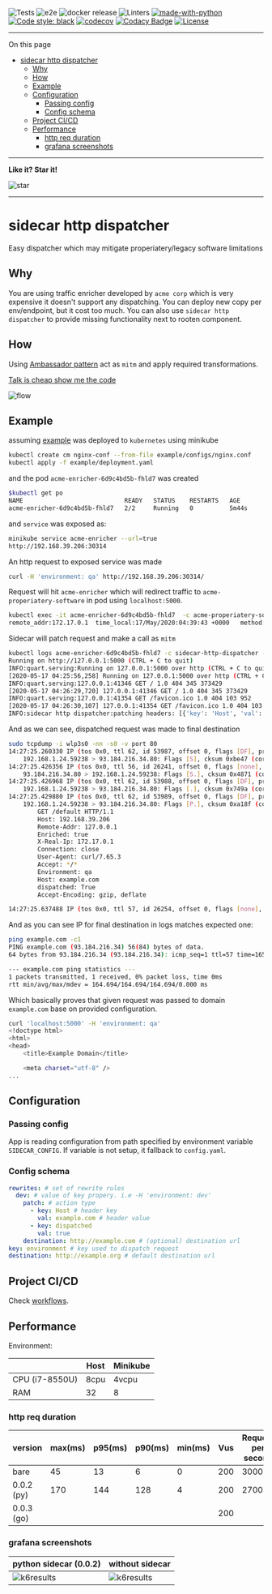 ![Tests](https://github.com/n0npax/sidecar_http_dispatcher/workflows/Tests/badge.svg)
![e2e](https://github.com/n0npax/sidecar_http_dispatcher/workflows/e2e/badge.svg)
![docker release](https://github.com/n0npax/sidecar_http_dispatcher/workflows/docker_release/badge.svg)
![Linters](https://github.com/n0npax/sidecar_http_dispatcher/workflows/Linters/badge.svg)
[![made-with-python](https://img.shields.io/badge/Made%20with-Python-1f425f.svg)](https://www.python.org/)
[![Code style: black](https://img.shields.io/badge/code%20style-black-000000.svg)](https://github.com/psf/black)
[![codecov](https://codecov.io/gh/n0npax/sidecar_http_dispatcher/branch/master/graph/badge.svg)](https://codecov.io/gh/n0npax/sidecar_http_dispatcher)
[![Codacy Badge](https://api.codacy.com/project/badge/Grade/397fd620bb8845d4b70fc744d3fa9761)](https://app.codacy.com/manual/n0npax/sidecar_http_dispatcher?utm_source=github.com&utm_medium=referral&utm_content=n0npax/sidecar_http_dispatcher&utm_campaign=Badge_Grade_Settings)
[![License](https://img.shields.io/:license-mit-blue.svg)](https://badges.mit-license.org)

---

On this page
- [sidecar http dispatcher](#sidecar-http-dispatcher)
  - [Why](#why)
  - [How](#how)
  - [Example](#example)
  - [Configuration](#configuration)
    - [Passing config](#passing-config)
    - [Config schema](#config-schema)
  - [Project CI/CD](#project-cicd)
  - [Performance](#performance)
    - [http req duration](#http-req-duration)
    - [grafana screenshots](#grafana-screenshots)

---

**Like it? Star it!**

![star](img/star.png)

---
# sidecar http dispatcher

Easy dispatcher which may mitigate properiatery/legacy software limitations

## Why

You are using traffic enricher developed by `acme corp` which is very expensive it doesn't support any dispatching.
You can  deploy new copy per env/endpoint, but it cost too much. You can also use `sidecar http dispatcher` to provide missing functionality next to rooten component.

## How

Using [Ambassador pattern](https://docs.microsoft.com/en-us/azure/architecture/patterns/ambassador) act as `mitm` and apply required transformations.

[Talk is cheap show me the code](./app.py)

![flow](img/flow.svg)

## Example

assuming [example](./example) was deployed to `kubernetes` using minikube

```bash
kubectl create cm nginx-conf --from-file example/configs/nginx.conf
kubectl apply -f example/deployment.yaml
```

and the pod `acme-enricher-6d9c4bd5b-fhld7` was created
```bash
$kubectl get po
NAME                            READY   STATUS    RESTARTS   AGE
acme-enricher-6d9c4bd5b-fhld7   2/2     Running   0          5m44s
```

and `service` was exposed as:
```bash
minikube service acme-enricher --url=true
http://192.168.39.206:30314
```

An http request to exposed service was made
```bash
curl -H 'environment: qa' http://192.168.39.206:30314/
```

Request will hit `acme-enricher` which will redirect traffic to `acme-properiatery-software` in pod using `localhost:5000`.
```bash
kubectl exec -it acme-enricher-6d9c4bd5b-fhld7  -c acme-properiatery-software -- tail -f /var/log/nginx/access.log
remote_addr:172.17.0.1  time_local:17/May/2020:04:39:43 +0000   method:GET      uri:/   host:192.168.39.206     status:404      bytes_sent:345  referer:- seragent:curl/7.65.3   forwardedfor:-  request_time:0.382
```

Sidecar will patch request and make a call as `mitm`
```bash
kubectl logs acme-enricher-6d9c4bd5b-fhld7 -c sidecar-http-dispatcher -f
Running on http://127.0.0.1:5000 (CTRL + C to quit)
INFO:quart.serving:Running on 127.0.0.1:5000 over http (CTRL + C to quit)
[2020-05-17 04:25:56,258] Running on 127.0.0.1:5000 over http (CTRL + C to quit)
INFO:quart.serving:127.0.0.1:41346 GET / 1.0 404 345 373429
[2020-05-17 04:26:29,720] 127.0.0.1:41346 GET / 1.0 404 345 373429
INFO:quart.serving:127.0.0.1:41354 GET /favicon.ico 1.0 404 103 952
[2020-05-17 04:26:30,107] 127.0.0.1:41354 GET /favicon.ico 1.0 404 103 952
INFO:sidecar http dispatcher:patching headers: [{'key': 'Host', 'val': 'example.com'}, {'key': 'dispatched', 'val': True}]
```

And as we can see, dispatched request was made to final destination
```bash
sudo tcpdump -i wlp3s0 -nn -s0 -v port 80
14:27:25.260330 IP (tos 0x0, ttl 62, id 53987, offset 0, flags [DF], proto TCP (6), length 60)
    192.168.1.24.59238 > 93.184.216.34.80: Flags [S], cksum 0xbe47 (correct), seq 2664131577, win 64240, options [mss 1460,sackOK,TS val 1591297495 ecr 0,nop,wscale 7], length 0
14:27:25.426356 IP (tos 0x0, ttl 56, id 26241, offset 0, flags [none], proto TCP (6), length 60)
    93.184.216.34.80 > 192.168.1.24.59238: Flags [S.], cksum 0x4871 (correct), seq 3615428991, ack 2664131578, win 65535, options [mss 1452,sackOK,TS val 20350599 ecr 1591297495,nop,wscale 9], length 0
14:27:25.426968 IP (tos 0x0, ttl 62, id 53988, offset 0, flags [DF], proto TCP (6), length 52)
    192.168.1.24.59238 > 93.184.216.34.80: Flags [.], cksum 0x749a (correct), ack 1, win 502, options [nop,nop,TS val 1591297662 ecr 20350599], length 0
14:27:25.429880 IP (tos 0x0, ttl 62, id 53989, offset 0, flags [DF], proto TCP (6), length 298)
    192.168.1.24.59238 > 93.184.216.34.80: Flags [P.], cksum 0xa18f (correct), seq 1:247, ack 1, win 502, options [nop,nop,TS val 1591297664 ecr 20350599], length 246: HTTP, length: 246
        GET /default HTTP/1.1
        Host: 192.168.39.206
        Remote-Addr: 127.0.0.1
        Enriched: true
        X-Real-Ip: 172.17.0.1
        Connection: close
        User-Agent: curl/7.65.3
        Accept: */*
        Environment: qa
        Host: example.com
        dispatched: True
        Accept-Encoding: gzip, deflate

14:27:25.637488 IP (tos 0x0, ttl 57, id 26254, offset 0, flags [none], proto TCP (6), length 52)
```

And as you can see IP for final destination in logs matches expected one:
```bash
ping example.com -c1
PING example.com (93.184.216.34) 56(84) bytes of data.
64 bytes from 93.184.216.34 (93.184.216.34): icmp_seq=1 ttl=57 time=165 ms

--- example.com ping statistics ---
1 packets transmitted, 1 received, 0% packet loss, time 0ms
rtt min/avg/max/mdev = 164.694/164.694/164.694/0.000 ms
```

Which basically proves that given request was passed to domain `example.com` base on provided configuration.
```bash
curl 'localhost:5000' -H 'environment: qa'
<!doctype html>
<html>
<head>
    <title>Example Domain</title>

    <meta charset="utf-8" />
...
```

## Configuration

### Passing config

App is reading configuration from path specified by environment variable `SIDECAR_CONFIG`. If variable is not setup, it fallback to `config.yaml`.

### Config schema

```yaml
rewrites: # set of rewrite rules
  dev: # value of key propery. i.e -H 'environment: dev'
    patch: # action type
      - key: Host # header key
        val: example.com # header value
      - key: dispatched
        val: true
    destination: http://example.com # (optional) destination url
key: environment # key used to dispatch request
destination: http://example.org # default destination url
```

## Project CI/CD

Check [workflows](.github/workflows/).

## Performance

Environment:

|                | Host | Minikube |
| -------------- | ---- | -------- |
| CPU (i7-8550U) | 8cpu | 4vcpu    |
| RAM            | 32   | 8        |

### http req duration

| version    | max(ms) | p95(ms) | p90(ms) | min(ms) | Vus | Request per second |
| ---------- | ------- | ------- | ------- | ------- | --- | ------------------ |
| bare       | 45      | 13      | 6       | 0       | 200 | 3000               |
| 0.0.2 (py) | 170     | 144     | 128     | 4       | 200 | 2700               |
| 0.0.3 (go) |         |         |         |         | 200 |


### grafana screenshots

| python sidecar (0.0.2)      | without sidecar            |
| --------------------------- | -------------------------- |
| ![k6results](img/0_0_2.png) | ![k6results](img/bare.png) |
